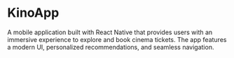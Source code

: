 # KinoApp
A mobile application built with React Native that provides users with an immersive experience to explore and book cinema tickets. The app features a modern UI, personalized recommendations, and seamless navigation.
